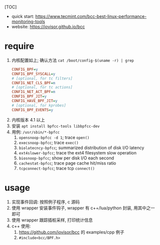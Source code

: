 [TOC]
+ quick start: https://www.tecmint.com/bcc-best-linux-performance-monitoring-tools
+ website: https://iovisor.github.io/bcc

# require
1. 内核配置如上; 确认方法 `cat /boot/config-$(uname -r) | grep`
   ```ini
   CONFIG_BPF=y
   CONFIG_BPF_SYSCALL=y
   # [optional, for tc filters]
   CONFIG_NET_CLS_BPF=m
   # [optional, for tc actions]
   CONFIG_NET_ACT_BPF=m
   CONFIG_BPF_JIT=y
   CONFIG_HAVE_BPF_JIT=y
   # [optional, for kprobes]
   CONFIG_BPF_EVENTS=y
   ```
2. 内核版本 4.1 以上
3. 安装 `apt install bpfcc-tools libbpfcc-dev`
4. 用例: `/usr/sbin/*-bpfcc`
    1. `opensnoop-bpfcc -d 1`; trace `open()`
    2. `execsnoop-bpfcc`; trace `exec()`
    3. `biolatecncy-bpfcc`; summarized distribution of disk I/O latency
    4. `ext4slower-bpfcc`; trace the ext4 filesystem slow operation
    5. `biosnoop-bpfcc`; show per disk I/O each second
    6. `cachestat-bpfcc`; trace page cache hit/miss ratio
    7. `tcpconnect-bpfcc`; trace tcp `connect()`

# usage
1. 实现事件回调: 按照例子程序, c 源码
2. 使用 wrapper 安装事件钩子, wrapper 有 c++/lua/python 封装, 用其中之一即可
3. 使用 wrapper 跟踪插桩采样, 打印统计信息
4. c++ 使用:
    1. https://github.com/iovisor/bcc 的 examples/cpp 例子
    2. `#include<bcc/BPF.h>`